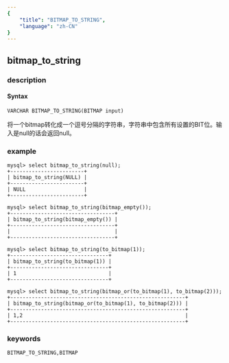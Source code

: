```yaml
---
{
    "title": "BITMAP_TO_STRING",
    "language": "zh-CN"
}
---
```


<!-- 
Licensed to the Apache Software Foundation (ASF) under one
or more contributor license agreements.  See the NOTICE file
distributed with this work for additional information
regarding copyright ownership.  The ASF licenses this file
to you under the Apache License, Version 2.0 (the
"License"); you may not use this file except in compliance
with the License.  You may obtain a copy of the License at
  http://www.apache.org/licenses/LICENSE-2.0
Unless required by applicable law or agreed to in writing,
software distributed under the License is distributed on an
"AS IS" BASIS, WITHOUT WARRANTIES OR CONDITIONS OF ANY
KIND, either express or implied.  See the License for the
specific language governing permissions and limitations
under the License.
-->

## bitmap_to_string

### description
#### Syntax

`VARCHAR BITMAP_TO_STRING(BITMAP input)`

将一个bitmap转化成一个逗号分隔的字符串，字符串中包含所有设置的BIT位。输入是null的话会返回null。

### example

```
mysql> select bitmap_to_string(null);
+------------------------+
| bitmap_to_string(NULL) |
+------------------------+
| NULL                   |
+------------------------+

mysql> select bitmap_to_string(bitmap_empty());
+----------------------------------+
| bitmap_to_string(bitmap_empty()) |
+----------------------------------+
|                                  |
+----------------------------------+

mysql> select bitmap_to_string(to_bitmap(1));
+--------------------------------+
| bitmap_to_string(to_bitmap(1)) |
+--------------------------------+
| 1                              |
+--------------------------------+

mysql> select bitmap_to_string(bitmap_or(to_bitmap(1), to_bitmap(2)));
+---------------------------------------------------------+
| bitmap_to_string(bitmap_or(to_bitmap(1), to_bitmap(2))) |
+---------------------------------------------------------+
| 1,2                                                     |
+---------------------------------------------------------+

```

### keywords

    BITMAP_TO_STRING,BITMAP
